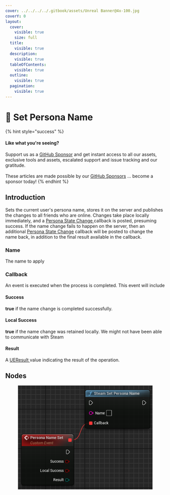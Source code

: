 ```yaml
---
cover: ../../../../.gitbook/assets/Unreal Banner@4x-100.jpg
coverY: 0
layout:
  cover:
    visible: true
    size: full
  title:
    visible: true
  description:
    visible: true
  tableOfContents:
    visible: true
  outline:
    visible: true
  pagination:
    visible: true
---
```


# 🔵 Set Persona Name

{% hint style="success" %}
#### Like what you're seeing?

Support us as a [GitHub Sponsor](../../../../become-a-sponsor/) and get instant access to all our assets, exclusive tools and assets, escalated support and issue tracking and our gratitude.\
\
These articles are made possible by our [GitHub Sponsors](../../../../become-a-sponsor/) ... become a sponsor today!
{% endhint %}

## Introduction

Sets the current user's persona name, stores it on the server and publishes the changes to all friends who are online. Changes take place locally immediately, and a [Persona State Change ](persona-state-change.md)callback is posted, presuming success. If the name change fails to happen on the server, then an additional [Persona State Change](persona-state-change.md) callback will be posted to change the name back, in addition to the final result available in the callback.&#x20;

### Name

The name to apply

### Callback

An event is executed when the process is completed. This event will include&#x20;

#### Success

**true** if the name change is completed successfully.

#### Local Success

**true** if the name change was retained locally. We might not have been able to communicate with Steam

#### Result

A [UEResult ](../enumerators/ueresult.md)value indicating the result of the operation.

## Nodes

<figure><img src="../../../../.gitbook/assets/image (27) (1).png" alt=""><figcaption></figcaption></figure>
